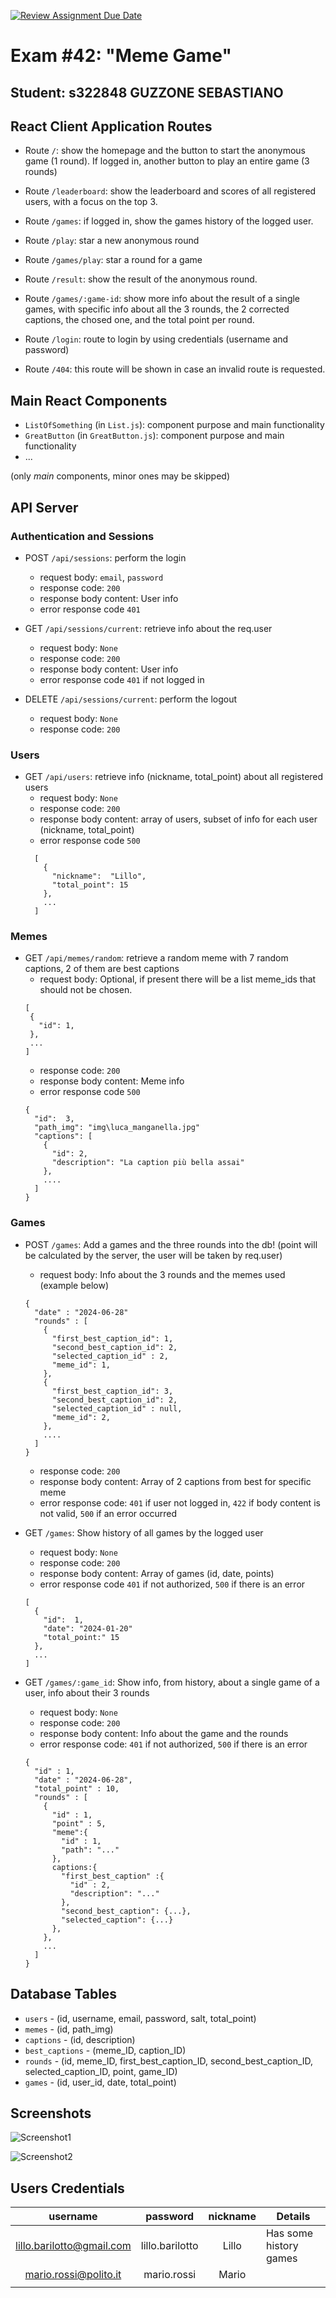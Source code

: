 [![Review Assignment Due Date](https://classroom.github.com/assets/deadline-readme-button-22041afd0340ce965d47ae6ef1cefeee28c7c493a6346c4f15d667ab976d596c.svg)](https://classroom.github.com/a/AVMm0VzU)
# Exam #42: "Meme Game"
## Student: s322848 GUZZONE SEBASTIANO 

## React Client Application Routes

- Route `/`: show the homepage and the button to start the anonymous game (1 round). If logged in, another button to play an entire game (3 rounds)
- Route `/leaderboard`: show the leaderboard and scores of all registered users, with a focus on the top 3.
- Route `/games`: if logged in, show the games history of the logged user. 

- Route `/play`: star a new anonymous round 
- Route `/games/play`: star a round for a game

- Route `/result`: show the result of the anonymous round.
- Route `/games/:game-id`: show more info about the result of a single games, with specific info about all the 3 rounds, the 2 corrected captions, the chosed one, and the total point per round.

- Route `/login`:  route to login by using credentials (username and password)
- Route `/404`: this route will be shown in case an invalid route is requested.

## Main React Components

- `ListOfSomething` (in `List.js`): component purpose and main functionality
- `GreatButton` (in `GreatButton.js`): component purpose and main functionality
- ...

(only _main_ components, minor ones may be skipped)


## API Server

### Authentication and Sessions
- POST `/api/sessions`: perform the login
    - request body: `email`, `password`
    - response code: `200`
    - response body content: User info
    - error response code `401`

- GET `/api/sessions/current`: retrieve info about the req.user
    - request body: `None` 
    - response code: `200`
    - response body content: User info
    - error response code `401` if not logged in

- DELETE `/api/sessions/current`: perform the logout
    - request body: `None` 
    - response code: `200`

### Users
- GET `/api/users`: retrieve info (nickname, total_point) about all registered users
    - request body: `None` 
    - response code: `200`
    - response body content: array of users, subset of info for each user (nickname, total_point)
    - error response code `500` 
  ```
    [
      {
        "nickname":  "Lillo",
        "total_point": 15
      },
      ...
    ]
    ```

### Memes
- GET `/api/memes/random`: retrieve a random meme with 7 random captions, 2 of them are best captions
    - request body: Optional, if present there will be a list meme_ids that should not be chosen.
     ```
    [
      {
        "id": 1,
      },
      ...
    ]
    ```
    - response code: `200`
    - response body content: Meme info
    - error response code `500` 
  ```
  {
    "id":  3,
    "path_img": "img\luca_manganella.jpg"
    "captions": [
      {
        "id": 2,
        "description": "La caption più bella assai"
      },
      ....
    ] 
  }
    ```
    
### Games
- POST `/games`: Add a games and the three rounds into the db! (point will be calculated by the server, the user will be taken by req.user)
    - request body: Info about the 3 rounds and the memes used (example below)
    ```
    {
      "date" : "2024-06-28"
      "rounds" : [
        {
          "first_best_caption_id": 1,
          "second_best_caption_id": 2,
          "selected_caption_id" : 2,
          "meme_id": 1,
        },
        {
          "first_best_caption_id": 3,
          "second_best_caption_id": 2,
          "selected_caption_id" : null,
          "meme_id": 2,
        },
        ....
      ]
    }
    ```
    - response code: `200`
    - response body content: Array of 2 captions from best for specific meme
    - error response code:  `401` if user not logged in, `422` if body content is not valid, `500` if an error occurred 
- GET `/games`: Show history of all games by the logged user
    - request body: `None` 
    - response code: `200`
    - response body content: Array of games (id, date, points)
    - error response code `401` if not authorized, `500` if there is an error
    ```
    [
      {
        "id":  1,
        "date": "2024-01-20"
        "total_point:" 15
      },
      ...
    ]
    ```

- GET `/games/:game_id`: Show info, from history, about a single game of a user, info about their 3 rounds
    - request body: `None` 
    - response code: `200`
    - response body content: Info about the game and the rounds
    - error response code: `401` if not authorized, `500` if there is an error
    ```
    { 
      "id" : 1,
      "date" : "2024-06-28",
      "total_point" : 10,
      "rounds" : [
        { 
          "id" : 1,
          "point" : 5,
          "meme":{
            "id" : 1,
            "path": "..."
          },
          captions:{
            "first_best_caption" :{
              "id" : 2,
              "description": "..."
            },
            "second_best_caption": {...},
            "selected_caption": {...}
          },
        },
        ...
      ]
    }
    ```

## Database Tables

-  `users` - (id, username, email, password, salt, total_point)
-  `memes` - (id, path_img)
-  `captions` - (id, description)
-  `best_captions` - (meme_ID, caption_ID)
-  `rounds` - (id, meme_ID, first_best_caption_ID, second_best_caption_ID, selected_caption_ID, point, game_ID)
-  `games` - (id, user_id, date, total_point)

## Screenshots

![Screenshot1](./img/screenshot.jpg)

![Screenshot2](./img/screenshot.jpg)


## Users Credentials
|          username         |     password    | nickname | Details                |
|:-------------------------:|:---------------:|:--------:|------------------------|
| lillo.barilotto@gmail.com | lillo.barilotto |   Lillo  | Has some history games |
|   mario.rossi@polito.it   |   mario.rossi   |   Mario  |                        |
|                           |                 |          |                        |
